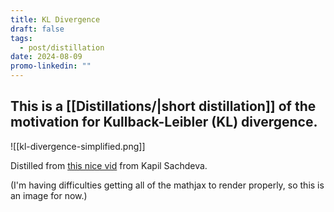 ```yaml
---
title: KL Divergence
draft: false
tags:
  - post/distillation
date: 2024-08-09
promo-linkedin: ""
---
```

## This is a [[Distillations/|short distillation]] of the motivation for Kullback-Leibler (KL) divergence.

![[kl-divergence-simplified.png]]

Distilled from [this nice vid](https://www.youtube.com/watch?v=9_eZHt2qJs4) from Kapil Sachdeva.

(I'm having difficulties getting all of the mathjax to render properly, so this is an image for now.)
